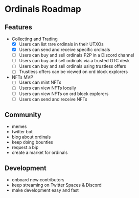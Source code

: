 Ordinals Roadmap
================

Features
--------

- Collecting and Trading
  - [x] Users can list rare ordinals in their UTXOs
  - [x] Users can send and receive specific ordinals
  - [ ] Users can buy and sell ordinals P2P in a Discord channel
  - [ ] Users can buy and sell ordinals via a trusted OTC desk
  - [ ] Users can buy and sell ordinals using trustless offers
  - [ ] Trustless offers can be viewed on ord block explorers

- NFTs MVP
  - [ ] Users can mint NFTs
  - [ ] Users can view NFTs locally
  - [ ] Users can view NFTs on ord block explorers
  - [ ] Users can send and receive NFTs

Community
---------

- memes
- twitter bot
- blog about ordinals
- keep doing bounties
- request a bip
- create a market for ordinals

Development
-----------

- onboard new contributors
- keep streaming on Twitter Spaces & Discord
- make development easy and fast
